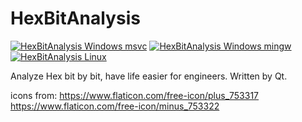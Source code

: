 # HexBitAnalysis
[![HexBitAnalysis Windows msvc](https://github.com/akikaede6/HexBitAnalysis/actions/workflows/windows.yml/badge.svg)](https://github.com/akikaede6/HexBitAnalysis/actions/workflows/windows.yml)
[![HexBitAnalysis Windows mingw](https://github.com/akikaede6/HexBitAnalysis/actions/workflows/windows-mingw.yml/badge.svg)](https://github.com/akikaede6/HexBitAnalysis/actions/workflows/windows-mingw.yml)
[![HexBitAnalysis Linux](https://github.com/akikaede6/HexBitAnalysis/actions/workflows/linux.yml/badge.svg)](https://github.com/akikaede6/HexBitAnalysis/actions/workflows/linux.yml)

Analyze Hex bit by bit, have life easier for engineers.
Written by Qt.

icons from: 
https://www.flaticon.com/free-icon/plus_753317
https://www.flaticon.com/free-icon/minus_753322
